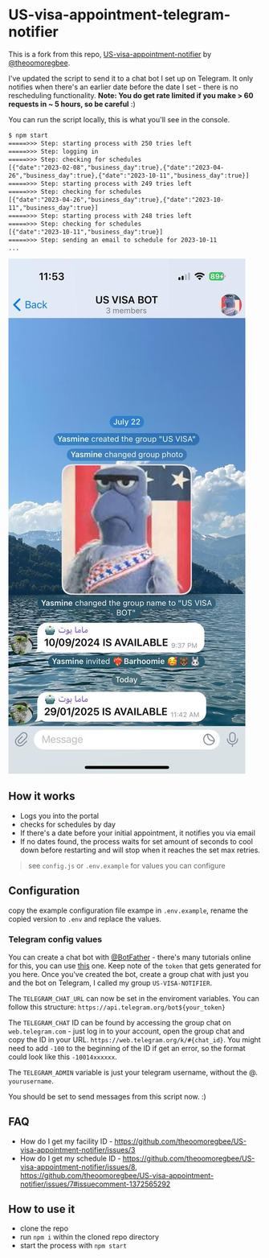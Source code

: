 # US-visa-appointment-telegram-notifier

This is a fork from this repo, [US-visa-appointment-notifier](https://github.com/theoomoregbee/US-visa-appointment-notifier) by [@theoomoregbee](https://github.com/theoomoregbee/).

I've updated the script to send it to a chat bot I set up on Telegram. It only notifies when there's an earlier date before the date I set - there is no rescheduling functionality. **Note: You do get rate limited if you make > 60 requests in ~ 5 hours, so be careful** :)

You can run the script locally, this is what you'll see in the console.

```
$ npm start
=====>>> Step: starting process with 250 tries left
=====>>> Step: logging in
=====>>> Step: checking for schedules
[{"date":"2023-02-08","business_day":true},{"date":"2023-04-26","business_day":true},{"date":"2023-10-11","business_day":true}]
=====>>> Step: starting process with 249 tries left
=====>>> Step: checking for schedules
[{"date":"2023-04-26","business_day":true},{"date":"2023-10-11","business_day":true}]
=====>>> Step: starting process with 248 tries left
=====>>> Step: checking for schedules
[{"date":"2023-10-11","business_day":true}]
=====>>> Step: sending an email to schedule for 2023-10-11
...
```

![telegram notification sample](./chat_screenshot.jpg)


## How it works

* Logs you into the portal
* checks for schedules by day 
* If there's a date before your initial appointment, it notifies you via email
* If no dates found, the process waits for set amount of seconds to cool down before restarting and will stop when it reaches the set max retries.

> see `config.js` or `.env.example` for values you can configure

## Configuration

copy the example configuration file exampe in `.env.example`, rename the copied version to `.env` and replace the values.

### Telegram config values 

You can create a chat bot with [@BotFather](https://t.me/botfather) - there's many tutorials online for this, you can use [this](https://core.telegram.org/bots/features#creating-a-new-bot) one. Keep note of the `token` that gets generated for you here. Once you've created the bot, create a group chat with just you and the bot on Telegram, I called my group `US-VISA-NOTIFIER`. 

The `TELEGRAM_CHAT_URL` can now be set in the enviroment variables. You can follow this structure:
`https://api.telegram.org/bot${your_token}`

The `TELEGRAM_CHAT` ID can be found by accessing the group chat on `web.telegram.com` - just log in to your account, open the group chat and copy the ID in your URL. `https://web.telegram.org/k/#{chat_id}`. You might need to add `-100` to the beginning of the ID if get an error, so the format could look like this `-10014xxxxxx`.

The `TELEGRAM_ADMIN` variable is just your telegram username, without the @. `yourusername`.

You should be set to send messages from this script now. :)

## FAQ

* How do I get my facility ID - https://github.com/theoomoregbee/US-visa-appointment-notifier/issues/3
* How do I get my schedule ID - https://github.com/theoomoregbee/US-visa-appointment-notifier/issues/8, https://github.com/theoomoregbee/US-visa-appointment-notifier/issues/7#issuecomment-1372565292

## How to use it

* clone the repo
* run `npm i` within the cloned repo directory
* start the process with `npm start`


